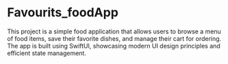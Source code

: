 # Favourits_foodApp
This project is a simple food application that allows users to browse a menu of food items, save their favorite dishes, and manage their cart for ordering. The app is built using SwiftUI, showcasing modern UI design principles and efficient state management.
